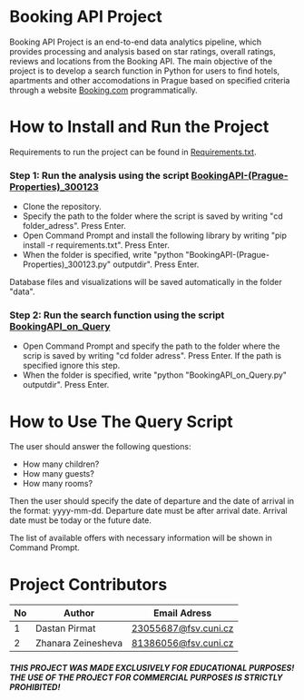 # Booking API Project

Booking API Project is an end-to-end data analytics pipeline, which provides processing and analysis based on star ratings, overall ratings, reviews and locations from the Booking API.
The main objective of the project is to develop a search function in Python for users to find hotels, apartments and other accomodations in Prague based on specified criteria through a website [Booking.com](https://www.booking.com/index.ru.html?aid=304142&label=gen173nr-1BCAEoggI46AdIM1gEaDqIAQGYASG4ARfIAQzYAQHoAQGIAgGoAgO4Au2m754GwAIB0gIkZDg4ZWE5ODEtYWJjYi00Njk3LTg3MzMtNGVhYWY5NTgzMzhh2AIF4AIB&sid=44632f1b92082830e0652acb584d3335&) programmatically.

# How to Install and Run the Project

Requirements to run the project can be found in [Requirements.txt](https://github.com/ZhanaraZein/BookingApiProject/blob/main/Requirements.txt).

### Step 1: Run the analysis using the script [BookingAPI-(Prague-Properties)_300123](BookingAPI-(Prague-Properties)_300123.py)

* Clone the repository.
* Specify the path to the folder where the script is saved by writing "cd folder_adress". Press Enter.
* Open Command Prompt and install the following library by writing "pip install -r requirements.txt". Press Enter.
* When the folder is specified, write "python "BookingAPI-(Prague-Properties)_300123.py" outputdir". Press Enter.

Database files and visualizations will be saved automatically in the folder "data".

### Step 2: Run the search function using the script [BookingAPI_on_Query](https://github.com/ZhanaraZein/BookingApiProject/blob/main/BookingAPI_on_Query.py)

* Open Command Prompt and specify the path to the folder where the scrip is saved by writing "cd folder adress". Press Enter. If the path is specified ignore this step.
* When the folder is specified, write "python "BookingAPI_on_Query.py" outputdir". Press Enter.

# How to Use The Query Script

The user should answer the following questions:
* How many children?
* How many guests?
* How many rooms?

Then the user should specify the date of departure and the date of arrival in the format: yyyy-mm-dd.
Departure date must be after arrival date.
Arrival date must be today or the future date.

The list of available offers with necessary information will be shown in Command Prompt.

# Project Contributors

| No  | Author | Email Adress |
| ------------- | ------------- | ------------- |
| 1  | Dastan Pirmat  | 23055687@fsv.cuni.cz |
| 2  | Zhanara Zeinesheva  | 81386056@fsv.cuni.cz |



##### THIS PROJECT WAS MADE EXCLUSIVELY FOR EDUCATIONAL PURPOSES! THE USE OF THE PROJECT FOR COMMERCIAL PURPOSES IS STRICTLY PROHIBITED!

